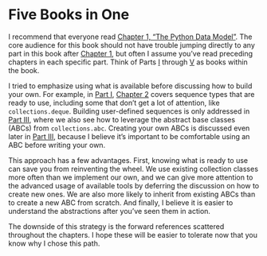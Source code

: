 # Five Books in One

I recommend that everyone read [Chapter 1, “The Python Data Model”](ch01.html#data_model). The core audience for this book should not have trouble jumping directly to any part in this book after [Chapter 1](ch01.html#data_model), but often I assume you’ve read preceding chapters in each specific part. Think of Parts [I](part01.html#data_structures_part) through [V](part05.html#metaprog_part) as books within the book.

I tried to emphasize using what is available before discussing how to build your own. For example, in [Part I](part01.html#data_structures_part), [Chapter 2](ch02.html#sequences) covers sequence types that are ready to use, including some that don’t get a lot of attention, like `collections.deque`. Building user-defined sequences is only addressed in [Part III](part03.html#classes_protocols_part), where we also see how to leverage the abstract base classes (ABCs) from `collections.abc`. Creating your own ABCs is discussed even later in [Part III](part03.html#classes_protocols_part), because I believe it’s important to be comfortable using an ABC before writing your own.

This approach has a few advantages. First, knowing what is ready to use can save you from reinventing the wheel. We use existing collection classes more often than we implement our own, and we can give more attention to the advanced usage of available tools by deferring the discussion on how to create new ones. We are also more likely to inherit from existing ABCs than to create a new ABC from scratch. And finally, I believe it is easier to understand the abstractions after you’ve seen them in action.

The downside of this strategy is the forward references scattered throughout the chapters. I hope these will be easier to tolerate now that you know why I chose this path.